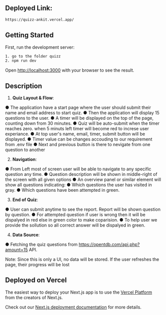 ## Deployed Link:

```bash
https://quizz-ankit.vercel.app/
```

## Getting Started

First, run the development server:

```bash
1. go to the folder quizz
2. npm run dev
```

Open [http://localhost:3000](http://localhost:3000) with your browser to see the result.

## Description

1. **Quiz Layout & Flow**:

● The application have a start page where the user should submit their name and email address to start quiz.
● Then the application will display 15 questions to the user.
● A timer will be displayed on the top of the page, counting down from 30 minutes.
● Quiz will be auto-submit when the timer reaches zero. when 5 minuts left timer will become red to increse user experiance.
● At top user's name, email, timer, submit button will be displayed.
● Timer value can be changes accouding to our requirement from .env file
● Next and previous button is there to nevigate from one question to another

2. **Navigation**:

● From Left most of screen user will be able to navigate to any specific question any time.
● Question description will be shown in middle-right of the screen with all given options
● An overview panel or similar element will show all questions indicating:
    ● Which questions the user has visited in gray.
    ● Which questions have been attempted in green.

3. **End of Quiz**:

● User can submit anytime to see the report. Report will be shown question by question.
● For attempted question if user is wrong then it will be dispalyed in red else in green color to make coparision.
● To help user we provide the sollution so all correct answer will be dispalyed in green.

4. **Data Source**:

● Fetching the quiz questions from https://opentdb.com/api.php?amount=15 API.

Note: Since this is only a UI, no data will be stored. If the user refreshes the page, their progress will be lost

## Deployed on Vercel

The easiest way to deploy your Next.js app is to use the [Vercel Platform](https://vercel.com/new?utm_medium=default-template&filter=next.js&utm_source=create-next-app&utm_campaign=create-next-app-readme) from the creators of Next.js.

Check out our [Next.js deployment documentation](https://nextjs.org/docs/deployment) for more details.
